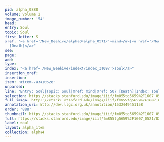 ```yaml
---
pid: alpha_0888
volume: Volume 2
image_number: '54'
head: 
entry: Soul
topic: Soul
first_letter: S
xref: "<a href='/New_Beehive/alpha3/alpha_0591/'>mind</a>|<a href='/New_Beehive/toc_vol2/toc2_121/'>507
  [Death]</a>"
see: 
page: 
add: 
type: 
index: "<a href='/New_Beehive/index4/index_3809/'>soul</a>"
insertion_xref: 
insertion: 
item: "#item-7a3a1062e"
unparsed: 
line: 'Entry: Soul|Topic: Soul|Xref: mind|Xref: 507 [Death]|Index: soul|#item-7a3a1062e'
selection: https://stacks.stanford.edu/image/iiif/fm855tg5659%2F1607_0521/825,2609,2898,752/full/0/default.jpg
full_image: https://stacks.stanford.edu/image/iiif/fm855tg5659%2F1607_0521/full/full/0/default.jpg
annotation_uri: http://dev.llgc.org.uk/annotation/1532449451158
order: '888'
thumbnail: https://stacks.stanford.edu/image/iiif/fm855tg5659%2F1607_0521/825,2609,600,180/250,/0/default.jpg
full: https://stacks.stanford.edu/image/iiif/fm855tg5659%2F1607_0521/825,2609,2898,752/full/0/default.jpg
label: Soul
layout: alpha_item
collection: alpha4
---
```

